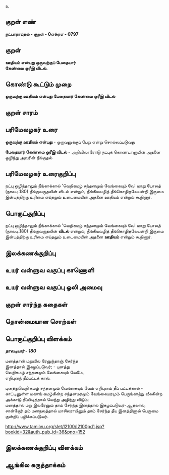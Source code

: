 உ

## குறள் எண் 

**நட்பாராய்தல் - குறள் - 0எ௬ரஎ - 0797**

## குறள் 

**ஊதியம் என்பது ஒருவற்குப் பேதையார்  
கேண்மை ஒரீஇ விடல்.**

## கொண்டு கூட்டும் முறை

**ஒருவற்கு ஊதியம் என்பது பேதையார் கேண்மை ஒரீஇ விடல்**

## குறள் சாரம் 


## பரிமேலழகர் உரை

**ஒருவற்கு ஊதியம் என்பது** - ஒருவனுக்குப் பேறு என்று சொல்லப்படுவது 

**பேதையார் கேண்மை ஒரீஇ விடல்** - அறிவிலாரோடு நட்புக் கொண்டானாயின் அதனை ஒழிந்து அவரின் நீங்குதல்

## பரிமேலழகர் உரைகுறிப்பு   

நட்பு ஒழிந்தாலும் நீங்காக்கால் 'வெறிகமழ் சந்தனமும் வேங்கையும் வே' மாறு போலத் (நாலடி.180) தீங்குவருதலின் விடல் என்றும், நீங்கியவழித் தீங்கொழிதலேயன்றி இருமை இன்பத்திற்கு உரிமை எய்தலும் உடைமையின் அதனை ஊதியம் என்றும் கூறினார்.

## பொருட்குறிப்பு 

நட்பு ஒழிந்தாலும் நீங்காக்கால் 'வெறிகமழ் சந்தனமும் வேங்கையும் வே' மாறு போலத் (நாலடி.180) தீங்குவருதலின் **விடல்** என்றும், நீங்கியவழித் தீங்கொழிதலேயன்றி இருமை இன்பத்திற்கு உரிமை எய்தலும் உடைமையின் அதனை **ஊதியம்** என்றும் கூறினார்.

## இலக்கணக்குறிப்பு  


## உயர் வள்ளுவ வகுப்பு காணொளி


## உயர் வள்ளுவ வகுப்பு ஒலி அமைவு 

 
## குறள் சார்ந்த கதைகள் 


## தொன்மையான சொற்கள்


## பொருட்குறிப்பு விளக்கம்

**_நாலடியார் -  180_**

மனத்தான் மறுவில ரேனுந்தாஞ் சேர்ந்த  
இனத்தால் இகழப்படுவர்; - புனத்து  
வெறிகமழ் சந்தனமும் வேங்கையும் வேமே,  
எறிபுனந் தீப்பட்டக் கால்.  

புனத்துவெறி கமழ் சந்தனமும் வேங்கையும் வேம் எறிபுனம் தீப் பட்டக்கால் - காட்டினுள்ள மணங் கமழ்கின்ற சந்தனமரமும் வேங்கைமரமும் பெருங்காற்று வீசுகின்ற அக்காடு தீப்பிடித்தால் வெந்து அழிந்து விடும்;   
மனத்தால் மறு இலரேனும் தாம் சேர்ந்த இனத்தால் இகழப்படுவர்-ஆதலால், சான்றோர் தம் மனநலத்தால் மாசிலராயினும் தாம் சேர்ந்த தீய இனத்தினால் பெருமை குன்றிப் பழிக்கப்படுவர்.

http://www.tamilvu.org/slet/l2100/l2100pd1.jsp?bookid=32&auth_pub_id=36&pno=152

## இலக்கணக்குறிப்பு விளக்கம்


## ஆங்கில கருத்தாக்கம் 


